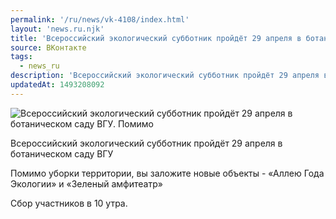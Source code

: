 ```yaml
---
permalink: '/ru/news/vk-4108/index.html'
layout: 'news.ru.njk'
title: 'Всероссийский экологический субботник пройдёт 29 апреля в ботаническом саду ВГУ.'
source: ВКонтакте
tags:
  - news_ru
description: 'Всероссийский экологический субботник пройдёт 29 апреля в ботаническом саду ВГУ.'
updatedAt: 1493208092
---
```

![Всероссийский экологический субботник пройдёт 29 апреля в ботаническом саду ВГУ. Помимо](https://sun9-32.userapi.com/impf/c626527/v626527501/65a3f/f3S27U9HIzY.jpg?size=1280x853&quality=96&proxy=1&sign=ea1296c85491a6062bc0a7d68ea041b5&c_uniq_tag=4pM2e1i5i5EoMyq6Tj8TtiROzGr0PYcf4TJEdjAicu8&type=album)

Всероссийский экологический субботник пройдёт 29 апреля в ботаническом саду ВГУ

Помимо уборки территории, вы заложите новые объекты - «Аллею Года Экологии» и «Зеленый амфитеатр»

Сбор участников в 10 утра.
